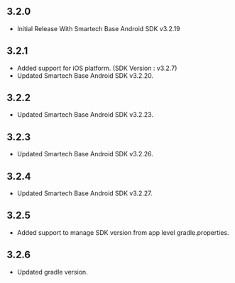 ## 3.2.0

* Initial Release With Smartech Base Android SDK v3.2.19

## 3.2.1

* Added support for iOS platform. (SDK Version : v3.2.7)
* Updated Smartech Base Android SDK v3.2.20.

## 3.2.2

* Updated Smartech Base Android SDK v3.2.23.

## 3.2.3

* Updated Smartech Base Android SDK v3.2.26.

## 3.2.4

* Updated Smartech Base Android SDK v3.2.27.

## 3.2.5

* Added support to manage SDK version from app level gradle.properties.

## 3.2.6

* Updated gradle version.